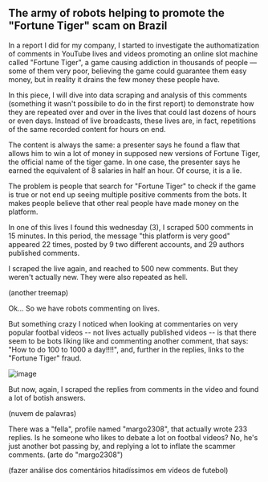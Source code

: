## The army of robots helping to promote the "Fortune Tiger" scam on Brazil

In a report I did for my company, I started to investigate the authomatization of comments in YouTube lives and videos promoting an online slot machine called "Fortune Tiger", a game causing addiction in thousands of people — some of them very poor, believing the game could guarantee them easy money, but in reality it drains the few money these people have.   

In this piece, I will dive into data scraping and analysis of this comments (something it wasn't possibile to do in the first report) to demonstrate how they are repeated over and over in the lives that could last dozens of hours or even days. Instead of live broadcasts, these lives are, in fact, repetitions of the same recorded content for hours on end.

The content is always the same: a presenter says he found a flaw that allows him to win a lot of money in supposed new versions of Fortune Tiger, the official name of the tiger game. In one case, the presenter says he earned the equivalent of 8 salaries in half an hour. Of course, it is a lie. 

The problem is people that search for "Fortune Tiger" to check if the game is true or not end up seeing multiple positive comments from the bots. It makes people believe that other real people have made money on the platform. 

In one of this lives I found this wednesday  (3), I scraped 500 comments in  15 minutes. In this period, the message "this platform is very good" appeared 22 times, posted by 9 two different accounts, and 29 authors published comments. 

<div class="flourish-embed flourish-word-cloud" data-src="visualisation/18623441"><script src="https://public.flourish.studio/resources/embed.js"></script></div>

I scraped the live again, and reached to 500 new comments. But they weren't actually new. They were also repeated as hell. 

(another treemap)

Ok... So we have robots commenting on lives. 

But something crazy I noticed when looking at commentaries on very popular footbal videos -- not lives actually published videos -- is that there seem to be bots liking like and commenting  another comment, that says: "How to do 100 to 1000 a day!!!!", and, further in the replies, links to the "Fortune Tiger" fraud. 

![image](https://github.com/Gabriel-Croquer/scrape_live_youtube/assets/62573122/a6fd583c-3630-4115-8f8f-20c620c508c4)

But now, again, I scraped the replies from comments in the video and found a lot of botish answers. 

(nuvem de palavras) 

There was a "fella", profile named "margo2308", that actually wrote 233 replies. Is he someone who likes to debate a lot on footbal videos? No, he's just another bot passing by, and replying a lot to inflate the scammer comments. 
(arte do "margo2308") 





(fazer análise dos comentários hitadíssimos em vídeos de futebol)
